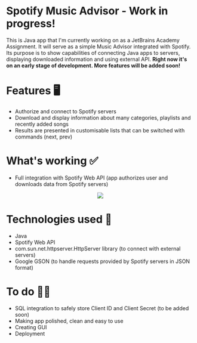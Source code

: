 # Spotify Music Advisor - Work in progress!

This is Java app that I'm currently working on as a JetBrains Academy Assignment. It will serve as a simple Music Advisor integrated with Spotify. Its purpose is to show capabilities of connecting Java apps to servers, displaying downloaded information and using external API. **Right now it's on an early stage of development. More features will be added soon!**

# Features 🖥

- Authorize and connect to Spotify servers
- Download and display information about many categories, playlists and recently added songs
- Results are presented in customisable lists that can be switched with commands (next, prev)

# What's working ✅

- Full integration with Spotify Web API (app authorizes user and downloads data from Spotify servers)

<p align="center">
  <img src="https://i.imgur.com/0SjVwSl.png">
</p>

# Technologies used 🔧

- Java
- Spotify Web API
- com.sun.net.httpserver.HttpServer library (to connect with external servers)
- Google GSON (to handle requests provided by Spotify servers in JSON format) 

# To do 👨‍💻

- SQL integration to safely store Client ID and Client Secret (to be added soon)
- Making app polished, clean and easy to use
- Creating GUI
- Deployment
